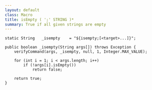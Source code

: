 ```yaml
---
layout: default
class: Macro
title: isEmpty ( ';' STRING )* 
summary: True if all given strings are empty
---
```


	static String	_isempty	= "${isempty;[<target>...]}";

	public boolean _isempty(String args[]) throws Exception {
		verifyCommand(args, _isempty, null, 1, Integer.MAX_VALUE);

		for (int i = 1; i < args.length; i++)
			if (!args[i].isEmpty())
				return false;

		return true;
	}
